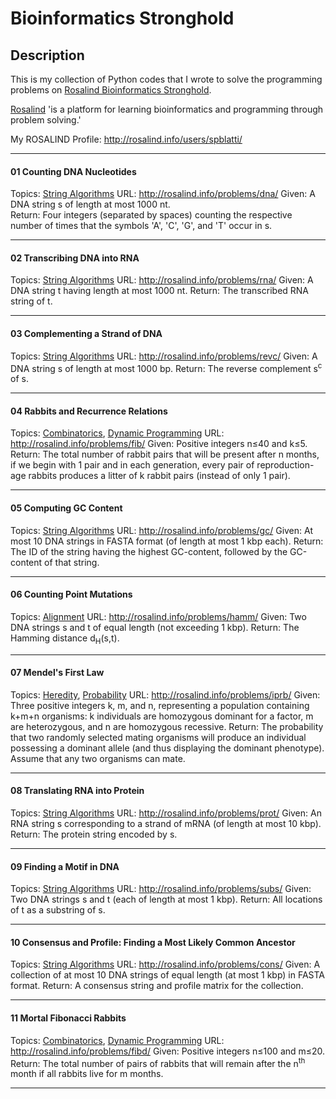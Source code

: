# Bioinformatics Stronghold
## Description ##
This is my collection of Python codes that I wrote to solve the programming problems on [Rosalind Bioinformatics Stronghold](http://rosalind.info/problems/list-view/).

[Rosalind](http://rosalind.info/) 'is a platform for learning bioinformatics and programming through problem solving.'

My ROSALIND Profile: http://rosalind.info/users/spblatti/
___
#### 01 Counting DNA Nucleotides
Topics: [String Algorithms](http://rosalind.info/problems/topics/string-algorithms/)
URL: http://rosalind.info/problems/dna/
Given: A DNA string s of length at most 1000 nt.  
Return: Four integers (separated by spaces) counting the respective number of times that the symbols 'A', 'C', 'G', and 'T' occur in s.
___
#### 02 Transcribing DNA into RNA
Topics: [String Algorithms](http://rosalind.info/problems/topics/string-algorithms/)
URL: http://rosalind.info/problems/rna/
Given: A DNA string t having length at most 1000 nt.
Return: The transcribed RNA string of t.
___
#### 03 Complementing a Strand of DNA
Topics: [String Algorithms](http://rosalind.info/problems/topics/string-algorithms/)
URL: http://rosalind.info/problems/revc/
Given: A DNA string s of length at most 1000 bp.
Return: The reverse complement s<sup>c</sup> of s.
___
#### 04 Rabbits and Recurrence Relations
Topics: [Combinatorics](http://rosalind.info/problems/topics/combinatorics/), [Dynamic Programming](rosalind.info/problems/topics/dynamic-programming/)
URL: http://rosalind.info/problems/fib/
Given: Positive integers n≤40 and k≤5.
Return: The total number of rabbit pairs that will be present after n months, if we begin with 1 pair and in each
generation, every pair of reproduction-age rabbits produces a litter of k rabbit pairs (instead of only 1 pair).
___
#### 05 Computing GC Content
Topics: [String Algorithms](http://rosalind.info/problems/topics/string-algorithms/)
URL: http://rosalind.info/problems/gc/
Given: At most 10 DNA strings in FASTA format (of length at most 1 kbp each).
Return: The ID of the string having the highest GC-content, followed by the GC-content of that string.
___
#### 06 Counting Point Mutations
Topics: [Alignment](http://rosalind.info/problems/topics/alignment/)
URL: http://rosalind.info/problems/hamm/
Given: Two DNA strings s and t of equal length (not exceeding 1 kbp).
Return: The Hamming distance d<sub>H</sub>(s,t).
___
#### 07 Mendel's First Law
Topics: [Heredity](http://rosalind.info/problems/topics/heredity/), [Probability](http://rosalind.info/problems/topics/probability/)
URL: http://rosalind.info/problems/iprb/
Given: Three positive integers k, m, and n, representing a population containing k+m+n organisms: k individuals are homozygous dominant for a factor, m are heterozygous, and n are homozygous recessive.
Return: The probability that two randomly selected mating organisms will produce an individual possessing a dominant allele (and thus displaying the dominant phenotype). Assume that any two organisms can mate.
___
#### 08 Translating RNA into Protein
Topics: [String Algorithms](http://rosalind.info/problems/topics/string-algorithms/)
URL: http://rosalind.info/problems/prot/
Given: An RNA string s corresponding to a strand of mRNA (of length at most 10 kbp).
Return: The protein string encoded by s.
___
#### 09 Finding a Motif in DNA
Topics: [String Algorithms](http://rosalind.info/problems/topics/string-algorithms/)
URL: http://rosalind.info/problems/subs/
Given: Two DNA strings s and t (each of length at most 1 kbp).
Return: All locations of t as a substring of s.
___
#### 10 Consensus and Profile: Finding a Most Likely Common Ancestor
Topics: [String Algorithms](http://rosalind.info/problems/topics/string-algorithms/)
URL: http://rosalind.info/problems/cons/
Given: A collection of at most 10 DNA strings of equal length (at most 1 kbp) in FASTA format.
Return: A consensus string and profile matrix for the collection.
___
#### 11 Mortal Fibonacci Rabbits
Topics: [Combinatorics](http://rosalind.info/problems/topics/combinatorics/), [Dynamic Programming](rosalind.info/problems/topics/dynamic-programming/)
URL: http://rosalind.info/problems/fibd/
Given: Positive integers n≤100 and m≤20.
Return: The total number of pairs of rabbits that will remain after the n<sup>th</sup> month if all rabbits live for m months.
___